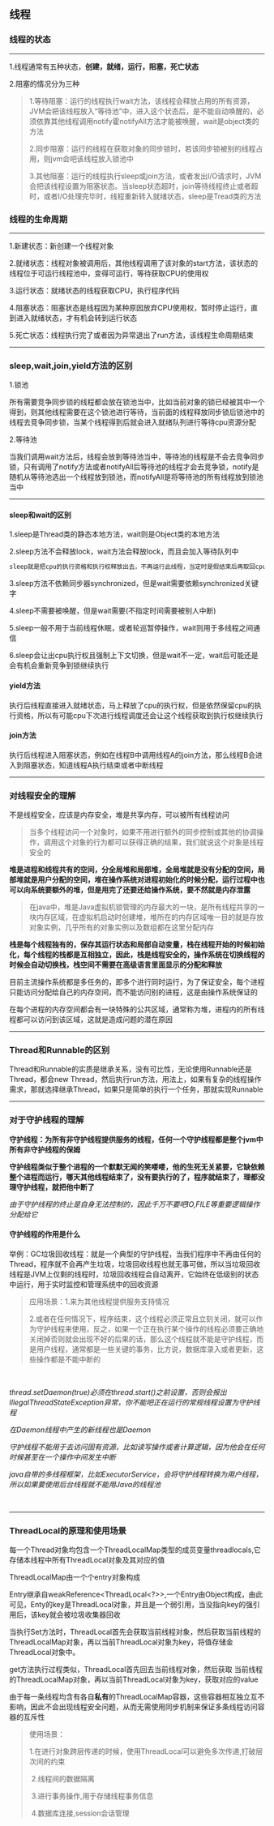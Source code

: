 ## 线程



### 线程的状态

   

-------

1.线程通常有五种状态，**创建，就绪，运行，阻塞，死亡状态**

2.阻塞的情况分为三种

> 1.等待阻塞：运行的线程执行wait方法，该线程会释放占用的所有资源，JVM会把该线程放入“等待池”中，进入这个状态后，是不能自动唤醒的，必须依靠其他线程调用notify霍notifyAll方法才能被唤醒，wait是object类的方法
>
>   
>
> 2.同步阻塞：运行的线程在获取对象的同步锁时，若该同步锁被别的线程占用，则jvm会吧该线程放入锁池中
>
>   
>
> 3.其他阻塞：运行的线程执行sleep或join方法，或者发出I/O请求时，JVM会把该线程设置为阻塞状态。当sleep状态超时，join等待线程终止或者超时，或者I/O处理完毕时，线程重新转入就绪状态，sleep是Tread类的方法

   

### 线程的生命周期

-----

1.新建状态：新创建一个线程对象

2.就绪状态：线程对象被调用后，其他线程调用了该对象的start方法，该状态的线程位于可运行线程池中，变得可运行，等待获取CPU的使用权

3.运行状态：就绪状态的线程获取CPU，执行程序代码

4.阻塞状态：阻塞状态是线程因为某种原因放弃CPU使用权，暂时停止运行，直到进入就绪状态，才有机会转到运行状态

5.死亡状态：线程执行完了或者因为异常退出了run方法，该线程生命周期结束

   

   

-----

### sleep,wait,join,yield方法的区别

  

1.锁池

所有需要竞争同步锁的线程都会放在锁池当中，比如当前对象的锁已经被其中一个得到，则其他线程需要在这个锁池进行等待，当前面的线程释放同步锁后锁池中的线程去竞争同步锁，当某个线程得到后就会进入就绪队列进行等待cpu资源分配

  

2.等待池

当我们调用wait方法后，线程会放到等待池当中，等待池的线程是不会去竞争同步锁，只有调用了notify方法或者notifyAll后等待池的线程才会去竞争锁，notify是随机从等待池选出一个线程放到锁池，而notifyAll是将等待池的所有线程放到锁池当中

  

-----

  

#### sleep和wait的区别

1.sleep是Thread类的静态本地方法，wait则是Object类的本地方法

2.sleep方法不会释放lock，wait方法会释放lock，而且会加入等待队列中

```java
sleep就是把cpu的执行资格和执行权释放出去，不再运行此线程，当定时是假结束后再取回cpu资源，参与cpu的调度，获取到cpu资源后就可以继续运行了，而如果sleep时改线程有锁，那么sleep不会释放这个锁，而是带着锁着进入冻结状态，也就是说其他需要这个锁的线程个呢本不可能获取这个锁，额就是说无法执行程序，如果睡眠期间其他线程调用了这个线程的iterrupt方法，那么这个线程就会抛出interruptexception异常返回，这点wait是一样的
```

3.sleep方法不依赖同步器synchronized，但是wait需要依赖synchronized关键字

4.sleep不需要被唤醒，但是wait需要(不指定时间需要被别人中断)

5.sleep一般不用于当前线程休眠，或者轮巡暂停操作，wait则用于多线程之间通信

6.sleep会让出cpu执行权且强制上下文切换，但是wait不一定，wait后可能还是会有机会重新竞争到锁继续执行

  

#### yield方法

执行后线程直接进入就绪状态，马上释放了cpu的执行权，但是依然保留cpu的执行资格，所以有可能cpu下次进行线程调度还会让这个线程获取到执行权继续执行



#### join方法

执行后线程进入阻塞状态，例如在线程B中调用线程A的join方法，那么线程B会进入到阻塞状态，知道线程A执行结束或者中断线程

  

-----

### 对线程安全的理解

  

不是线程安全，应该是内存安全，堆是共享内存，可以被所有线程访问

> 当多个线程访问一个对象时，如果不用进行额外的同步控制或其他的协调操作，调用这个对象的行为都可以获得正确的结果，我们就说这个对象是线程安全的

**堆是进程和线程共有的空间，分全局堆和局部堆，全局堆就是没有分配的空间，局部堆就是用户分配的空间，堆在操作系统对进程初始化的时候分配，运行过程中也可以向系统要额外的堆，但是用完了还要还给操作系统，要不然就是内存泄露**

> 在java中，堆是Java虚拟机锁管理的内存最大的一块，是所有线程共享的一块内存区域，在虚拟机启动时创建堆，堆所在的内存区域唯一目的就是存放对象实例，几乎所有的对象实例以及数组都在这里分配内存

**栈是每个线程独有的，保存其运行状态和局部自动变量，栈在线程开始的时候初始化，每个线程的栈都是互相独立，因此，栈是线程安全的，操作系统在切换线程的时候会自动切换栈，栈空间不需要在高级语言里面显示的分配和释放**

  

目前主流操作系统都是多任务的，即多个进行同时运行，为了保证安全，每个进程只能访问分配给自己的内存空间，而不能访问别的进程，这是由操作系统保证的

  

在每个进程的内存空间都会有一块特殊的公共区域，通常称为堆，进程内的所有线程都可以访问到该区域，这就是造成问题的潜在原因

  

----

### Thread和Runnable的区别

  

Thread和Runnable的实质是继承关系，没有可比性，无论使用Runnable还是Thread，都会new Thread，然后执行run方法，用法上，如果有复杂的线程操作需求，那就选择继承Thread，如果只是简单的执行一个任务，那就实现Runnable

  

----

### 对于守护线程的理解

**守护线程：为所有非守护线程提供服务的线程，任何一个守护线程都是整个jvm中所有非守护线程的保姆**

  

**守护线程类似于整个进程的一个默默无闻的笑喽喽，他的生死无关紧要，它缺依赖整个进程而运行，哪天其他线程结束了，没有要执行的了，程序就结束了，理都没理守护线程，就把他中断了**

  

*由于守护线程的终止是自身无法控制的，因此千万不要吧IO,FILE等重要逻辑操作 分配给它*

  

#### 守护线程的作用是什么

  

举例：GC垃圾回收线程：就是一个典型的守护线程，当我们程序中不再由任何的Thread，程序就不会再产生垃圾，垃圾回收线程也就无事可做，所以当垃圾回收线程是JVM上仅剩的线程时，垃圾回收线程会自动离开，它始终在低级别的状态中运行，用于实时监控和管理系统中的回收资源

  

> 应用场景：1.来为其他线程提供服务支持情况
>
> ​					2.或者在任何情况下，程序结束，这个线程必须正常且立刻关闭，就可以作为守护线程来使用，反之，如果一个正在执行某个操作的线程必须要正确地关闭掉否则就会出现不好的后果的话，那么这个线程就不能是守护线程，而是用户线程，通常都是一些关键的事务，比方说，数据库录入或者更新，这些操作都是不能中断的

​    

*thread.setDaemon(true)必须在thread.start()之前设置，否则会报出IllegalThreadStateException异常，你不能吧正在运行的常规线程设置为守护线程*

  

*在Daemon线程中产生的新线程也是Daemon*

  

*守护线程不能用于去访问固有资源，比如读写操作或者计算逻辑，因为他会在任何时候甚至在一个操作中间发生中断*



*java自带的多线程框架，比如ExecutorService，会将守护线程转换为用户线程，所以如果要使用后台线程就不能用Java的线程池*



​    

---

### ThreadLocal的原理和使用场景

  

每一个Thread对象均包含一个ThreadLocalMap类型的成员变量threadlocals,它存储本线程中所有ThreadLocal对象及其对应的值

  

ThreadLocalMap由一个个entry对象构成

  

Entry继承自weakReference<ThreadLocal<?>>,一个Entry由Object构成，由此可见，Enty的key是ThreadLocal对象，并且是一个弱引用，当没指向key的强引用后，该key就会被垃圾收集器回收

  

当执行Set方法时，ThreadLocal首先会获取当前线程对象，然后获取当前线程的ThreadLocalMap对象，再以当前ThreadLocal对象为key，将值存储金ThreadLocal对象中。

  

get方法执行过程类似，ThreadLocal首先回去当前线程对象，然后获取	当前线程的ThreadLocalMap对象，再以当前ThreadLocal对象为key，获取对应的value

  

由于每一条线程均含有各自**私有**的ThreadLocalMap容器，这些容器相互独立互不影响，因此不会出现线程安全问题，从而无需使用同步机制来保证多条线程访问容器的互斥性

  

> 使用场景：
>
> ​					1.在进行对象跨层传递的时候，使用ThreadLocal可以避免多次传递,打破层次间的约束
>
> ​					2.线程间的数据隔离
>
> ​					3.进行事务操作,用于存储线程事务信息
>
> ​					4.数据库连接,session会话管理
